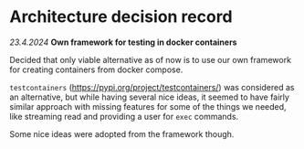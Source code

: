 # Architecture decision record

*23.4.2024* **Own framework for testing in docker containers**

Decided that only viable alternative as of now is to use our own framework for creating containers from docker compose.

`testcontainers` (https://pypi.org/project/testcontainers/) was considered as an alternative, but while having several nice ideas, it seemed to have fairly similar approach with missing features for some of the things we needed, like streaming read and providing a user for `exec` commands.

Some nice ideas were adopted from the framework though.
